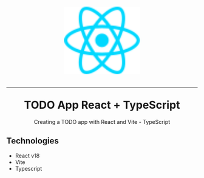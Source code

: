 <div align="center">
  <h1 >
    <br>
       <img src="/src/assets/react.svg" alt="React Logo" width="200" />
    <hr/>
    TODO App React + TypeScript
  </h1>
  <p>Creating a TODO app with React and Vite - TypeScript</p>
</div>

## Technologies

- React v18
- Vite
- Typescript
